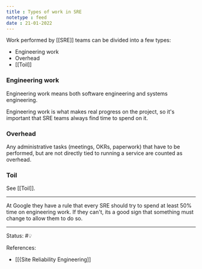 ```yaml
---
title : Types of work in SRE
notetype : feed
date : 21-01-2022
---
```


Work performed by [[SRE]] teams can be divided into a few types:
- Engineering work
- Overhead
- [[Toil]]


### Engineering work

Engineering work means both software engineering and systems engineering.

Engineering work is what makes real progress on the project, so it's important that SRE teams always find time to spend on it. 

### Overhead

Any administrative tasks (meetings, OKRs, paperwork) that have to be performed, but are not directly tied to running a service are counted as overhead.

### Toil

See [[Toil]].

---

At Google they have a rule that every SRE should try to spend at least 50% time on engineering work. If they can't, its a good sign that something must change to allow them to do so.


-----

Status: #💡 

References:
- [[{Site Reliability Engineering]]
